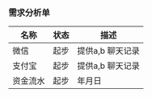 ### 需求分析单

| 名称        | 状态       | 描述                 | 
| -----------|-----------| -------------------- |
| 微信        | 起步       |  提供a,b 聊天记录      |
| 支付宝       |起步        | 提供a,b 聊天记录       |
| 资金流水     | 起步       | 年月日                |